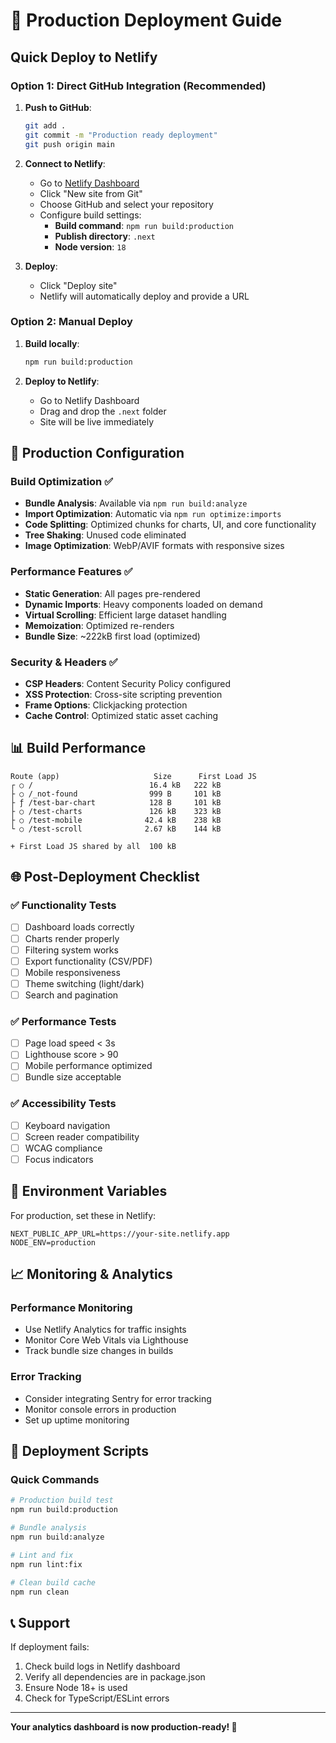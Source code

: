 # 🚀 Production Deployment Guide

## Quick Deploy to Netlify

### Option 1: Direct GitHub Integration (Recommended)

1. **Push to GitHub**:
   ```bash
   git add .
   git commit -m "Production ready deployment"
   git push origin main
   ```

2. **Connect to Netlify**:
   - Go to [Netlify Dashboard](https://app.netlify.com/)
   - Click "New site from Git"
   - Choose GitHub and select your repository
   - Configure build settings:
     - **Build command**: `npm run build:production`
     - **Publish directory**: `.next`
     - **Node version**: `18`

3. **Deploy**:
   - Click "Deploy site"
   - Netlify will automatically deploy and provide a URL

### Option 2: Manual Deploy

1. **Build locally**:
   ```bash
   npm run build:production
   ```

2. **Deploy to Netlify**:
   - Go to Netlify Dashboard
   - Drag and drop the `.next` folder
   - Site will be live immediately

## 🔧 Production Configuration

### Build Optimization ✅
- **Bundle Analysis**: Available via `npm run build:analyze`
- **Import Optimization**: Automatic via `npm run optimize:imports`
- **Code Splitting**: Optimized chunks for charts, UI, and core functionality
- **Tree Shaking**: Unused code eliminated
- **Image Optimization**: WebP/AVIF formats with responsive sizes

### Performance Features ✅
- **Static Generation**: All pages pre-rendered
- **Dynamic Imports**: Heavy components loaded on demand
- **Virtual Scrolling**: Efficient large dataset handling
- **Memoization**: Optimized re-renders
- **Bundle Size**: ~222kB first load (optimized)

### Security & Headers ✅
- **CSP Headers**: Content Security Policy configured
- **XSS Protection**: Cross-site scripting prevention
- **Frame Options**: Clickjacking protection
- **Cache Control**: Optimized static asset caching

## 📊 Build Performance

```
Route (app)                     Size      First Load JS
┌ ○ /                          16.4 kB   222 kB
├ ○ /_not-found                999 B     101 kB
├ ƒ /test-bar-chart            128 B     101 kB
├ ○ /test-charts               126 kB    323 kB
├ ○ /test-mobile              42.4 kB    238 kB
└ ○ /test-scroll              2.67 kB    144 kB

+ First Load JS shared by all  100 kB
```

## 🌐 Post-Deployment Checklist

### ✅ Functionality Tests
- [ ] Dashboard loads correctly
- [ ] Charts render properly
- [ ] Filtering system works
- [ ] Export functionality (CSV/PDF)
- [ ] Mobile responsiveness
- [ ] Theme switching (light/dark)
- [ ] Search and pagination

### ✅ Performance Tests
- [ ] Page load speed < 3s
- [ ] Lighthouse score > 90
- [ ] Mobile performance optimized
- [ ] Bundle size acceptable

### ✅ Accessibility Tests
- [ ] Keyboard navigation
- [ ] Screen reader compatibility
- [ ] WCAG compliance
- [ ] Focus indicators

## 🔧 Environment Variables

For production, set these in Netlify:

```env
NEXT_PUBLIC_APP_URL=https://your-site.netlify.app
NODE_ENV=production
```

## 📈 Monitoring & Analytics

### Performance Monitoring
- Use Netlify Analytics for traffic insights
- Monitor Core Web Vitals via Lighthouse
- Track bundle size changes in builds

### Error Tracking
- Consider integrating Sentry for error tracking
- Monitor console errors in production
- Set up uptime monitoring

## 🚀 Deployment Scripts

### Quick Commands
```bash
# Production build test
npm run build:production

# Bundle analysis
npm run build:analyze

# Lint and fix
npm run lint:fix

# Clean build cache
npm run clean
```

## 📞 Support

If deployment fails:
1. Check build logs in Netlify dashboard
2. Verify all dependencies are in package.json
3. Ensure Node 18+ is used
4. Check for TypeScript/ESLint errors

---

**Your analytics dashboard is now production-ready! 🎉**
